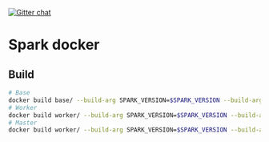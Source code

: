 [![Gitter chat](https://badges.gitter.im/gitterHQ/gitter.png)](https://gitter.im/big-data-europe/Lobby)
# Spark docker


## Build

```bash
# Base
docker build base/ --build-arg SPARK_VERSION=$SPARK_VERSION --build-arg HADOOP_VERSION=${HADOOP_VERSION} -t fhuertas/spark-base:${SPARK_VERSION}-hadoop${HADOOP_VERSION}
# Worker
docker build worker/ --build-arg SPARK_VERSION=$SPARK_VERSION --build-arg HADOOP_VERSION=${HADOOP_VERSION} -t fhuertas/spark-worker:${SPARK_VERSION}-hadoop${HADOOP_VERSION}
# Master
docker build worker/ --build-arg SPARK_VERSION=$SPARK_VERSION --build-arg HADOOP_VERSION=${HADOOP_VERSION} -t fhuertas/spark-master:${SPARK_VERSION}-hadoop${HADOOP_VERSION}
```

